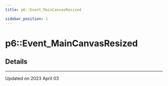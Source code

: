 ```yaml
---
title: p6::Event_MainCanvasResized

sidebar_position: 1
---
```


# p6::Event_MainCanvasResized





## Details
-------------------------------

Updated on 2023 April 03